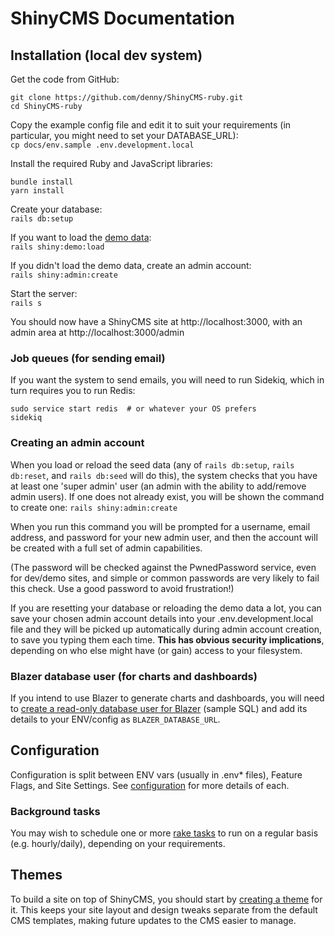 # ShinyCMS Documentation

## Installation (local dev system)

Get the code from GitHub:  
```
git clone https://github.com/denny/ShinyCMS-ruby.git
cd ShinyCMS-ruby
```

Copy the example config file and edit it to suit your requirements (in particular, you might need to set your DATABASE_URL):  
`cp docs/env.sample .env.development.local`

Install the required Ruby and JavaScript libraries:  
```
bundle install
yarn install
```

Create your database:  
`rails db:setup`

If you want to load the [demo data](demo-site.md):  
`rails shiny:demo:load`

If you didn't load the demo data, create an admin account:  
`rails shiny:admin:create`

Start the server:  
`rails s`

You should now have a ShinyCMS site at http://localhost:3000, with an admin area at http://localhost:3000/admin

### Job queues (for sending email)

If you want the system to send emails, you will need to run Sidekiq, which in turn requires you to run Redis:  
```
sudo service start redis  # or whatever your OS prefers
sidekiq
```

### Creating an admin account

When you load or reload the seed data (any of `rails db:setup`, `rails db:reset`, and `rails db:seed` will do this), the system checks that you have at least one 'super admin' user (an admin with the ability to add/remove admin users). If one does not already exist, you will be shown the command to create one: `rails shiny:admin:create`

When you run this command you will be prompted for a username, email address, and password for your new admin user, and then the account will be created with a full set of admin capabilities.

(The password will be checked against the PwnedPassword service, even for dev/demo sites, and simple or common passwords are very likely to fail this check. Use a good password to avoid frustration!)

If you are resetting your database or reloading the demo data a lot, you can save your chosen admin account details into your .env.development.local file and they will be picked up automatically during admin account creation, to save you typing them each time. **This has obvious security implications**, depending on who else might have (or gain) access to your filesystem.

### Blazer database user (for charts and dashboards)

If you intend to use Blazer to generate charts and dashboards, you will need to [create a read-only database user for Blazer](create-blazer-db-user.sql) (sample SQL) and add its details to your ENV/config as `BLAZER_DATABASE_URL`.


## Configuration

Configuration is split between ENV vars (usually in .env* files), Feature Flags, and Site Settings. See [configuration](Configuration.md) for more details of each.

### Background tasks

You may wish to schedule one or more [rake tasks](rake-tasks.md) to run on a regular basis (e.g. hourly/daily), depending on your requirements.


## Themes

To build a site on top of ShinyCMS, you should start by [creating a theme](Themes.md) for it. This keeps your site layout and design tweaks separate from the default CMS templates, making future updates to the CMS easier to manage.
